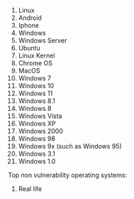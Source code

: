 1. Linux
2. Android 
3. Iphone
4. Windows
5. Windows Server
6. Ubuntu
7. Linux Kernel
9. Chrome OS
10. MacOS
11. Windows 7
12. Windows 10
13. Windows 11
14. Windows 8.1
15. Windows 8
16. Windows Vista
17. Windows XP
18. Windows 2000
19. Windows 98
20. Windows 9x (such as Windows 95)
21. Windows 3.1
22. Windows 1.0

Top non vulnerability operating systems: 
1. Real life 
